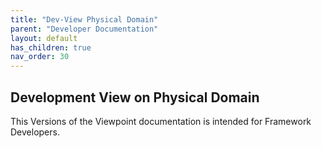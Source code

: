 ```yaml
---
title: "Dev-View Physical Domain"
parent: "Developer Documentation"
layout: default
has_children: true
nav_order: 30
---
```

## Development View on Physical Domain
This Versions of the Viewpoint documentation is intended for Framework Developers.
